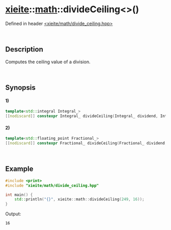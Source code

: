 # [xieite](../../xieite.md)\:\:[math](../../math.md)\:\:divideCeiling\<\>\(\)
Defined in header [<xieite/math/divide_ceiling.hpp>](../../../include/xieite/math/divide_ceiling.hpp)

&nbsp;

## Description
Computes the ceiling value of a division.

&nbsp;

## Synopsis
#### 1)
```cpp
template<std::integral Integral_>
[[nodiscard]] constexpr Integral_ divideCeiling(Integral_ dividend, Integral_ divisor) noexcept;
```
#### 2)
```cpp
template<std::floating_point Fractional_>
[[nodiscard]] constexpr Fractional_ divideCeiling(Fractional_ dividend, Fractional_ divisor) noexcept;
```

&nbsp;

## Example
```cpp
#include <print>
#include "xieite/math/divide_ceiling.hpp"

int main() {
    std::println("{}", xieite::math::divideCeiling(249, 16));
}
```
Output:
```
16
```
